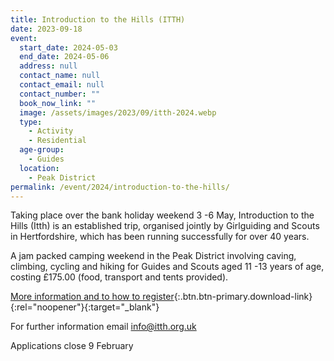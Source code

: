 ```yaml
---
title: Introduction to the Hills (ITTH)
date: 2023-09-18
event:
  start_date: 2024-05-03
  end_date: 2024-05-06
  address: null
  contact_name: null
  contact_email: null
  contact_number: ""
  book_now_link: ""
  image: /assets/images/2023/09/itth-2024.webp
  type:
    - Activity
    - Residential
  age-group:
    - Guides
  location:
    - Peak District
permalink: /event/2024/introduction-to-the-hills/
---
```

Taking place over the bank holiday weekend 3 -6 May, Introduction to the Hills (Itth) is an established trip, organised jointly by Girlguiding and Scouts in Hertfordshire, which has been running successfully for over 40 years.

A jam packed camping weekend in the Peak District involving caving, climbing, cycling and hiking for Guides and Scouts aged 11 -13 years of age, costing £175.00 (food, transport and tents provided).

[More information and to how to register](/assets/docs/2023/itth2024flyer.pdf){:.btn.btn-primary.download-link}{:rel="noopener"}{:target="_blank"}

For further information email <info@itth.org.uk>

Applications close 9 February
